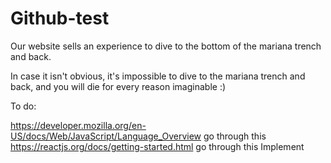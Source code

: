 # Github-test
Our website sells an experience to dive to the bottom of the mariana trench and back.

In case it isn't obvious, it's impossible to dive to the mariana trench and back, and you will die for every reason imaginable :)

To do:

https://developer.mozilla.org/en-US/docs/Web/JavaScript/Language_Overview go through this
https://reactjs.org/docs/getting-started.html go through this
Implement
